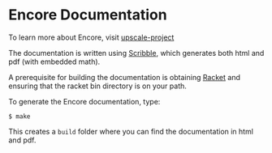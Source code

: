 # Encore Documentation

To learn more about Encore, visit [upscale-project](https://upscale.project.cwi.nl/)

The documentation is written using [Scribble](http://docs.racket-lang.org/scribble/),
which generates both html and pdf (with embedded math).

A prerequisite for building the documentation is obtaining [Racket](http://racket-lang.org/) and ensuring that the racket bin directory is on your path. 

To generate the Encore documentation, type:

    $ make

This creates a `build` folder where you can find the documentation in html and pdf.
